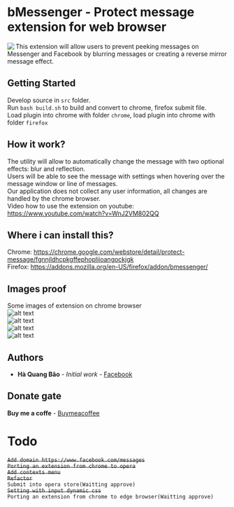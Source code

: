 # bMessenger - Protect message extension for web browser
<img align="left" src="https://raw.githubusercontent.com/lozthiensu/bMessenger/master/icons/48.png">This extension will allow users to prevent peeking messages on Messenger and Facebook by blurring messages or creating a reverse mirror message effect.<br />

## Getting Started
Develop source in `src` folder.<br />
Run `bash build.sh` to build and convert to chrome, firefox submit file.<br />
Load plugin into chrome with folder `chrome`, load plugin into chrome with folder `firefox`<br />

## How it work?
The utility will allow to automatically change the message with two optional effects: blur and reflection.<br />
Users will be able to see the message with settings when hovering over the message window or line of messages.<br />
Our application does not collect any user information, all changes are handled by the chrome browser.<br />
Video how to use the extension on youtube: https://www.youtube.com/watch?v=WnJ2VM802QQ

## Where i can install this?
Chrome: https://chrome.google.com/webstore/detail/protect-message/fgnnjldhcpkgffephopliioangockjgk<br />
Firefox: https://addons.mozilla.org/en-US/firefox/addon/bmessenger/

## Images proof
Some images of extension on chrome browser <br />
![alt text](https://raw.githubusercontent.com/lozthiensu/bMessenger/master/images/1400x560.png) <br />
![alt text](https://raw.githubusercontent.com/lozthiensu/bMessenger/master/images/1280x800.png) <br />
![alt text](https://raw.githubusercontent.com/lozthiensu/bMessenger/master/images/920x680.png) <br />
![alt text](https://raw.githubusercontent.com/lozthiensu/bMessenger/master/images/440x280.png) <br />


## Authors
* **Hà Quang Bão** - *Initial work* - [Facebook](https://www.facebook.com/hafquangbaox)
## Donate gate
**Buy me a coffe** - [Buymeacoffee](https://www.buymeacoffee.com/zvZJONX)

# Todo
~~`Add domain https://www.facebook.com/messages`~~<br />
~~`Porting an extension from chrome to opera`~~<br />
~~`Add contexts menu`~~<br />
~~`Refactor`~~<br />
`Submit into opera store(Waitting approve)`<br />
~~`Setting with input dynamic css`~~<br />
`Porting an extension from chrome to edge browser(Waitting approve)`<br />
